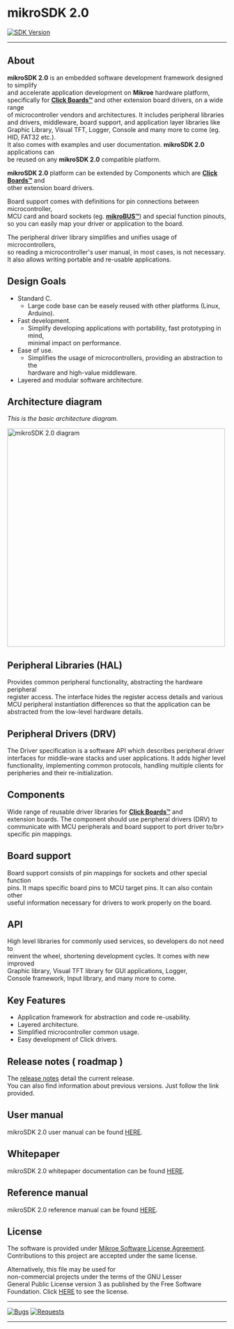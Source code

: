 # mikroSDK 2.0

[![SDK Version](https://img.shields.io/badge/mikroSDK%20version-2.9.0-gold)](https://github.com/MikroElektronika/mikrosdk_v2/tree/mikroSDK-2.9.0)

---
## About

**mikroSDK 2.0** is an embedded software development framework designed to simplify</br>
and accelerate application development on **Mikroe** hardware platform,</br>
specifically for [**Click Boards&trade;**](https://github.com/MikroElektronika/mikrosdk_click_v2) and other extension board drivers, on a wide range</br>
of microcontroller vendors and architectures. It includes peripheral libraries</br>
and drivers, middleware, board support, and application layer libraries like</br>
Graphic Library, Visual TFT, Logger, Console and many more to come (eg. HID, FAT32 etc.).</br>
It also comes with examples and user documentation. **mikroSDK 2.0** applications can</br>
be reused on any **mikroSDK 2.0** compatible platform.

**mikroSDK 2.0** platform can be extended by Components which are [**Click Boards&trade;**](https://github.com/MikroElektronika/mikrosdk_click_v2) and</br>
other extension board drivers.

Board support comes with definitions for pin connections between microcontroller,</br>
MCU card and board sockets (eg. [**mikroBUS&trade;**](https://www.mikroe.com/mikrobus)) and special function pinouts,</br>
so you can easily map your driver or application to the board.

The peripheral driver library simplifies and unifies usage of microcontrollers,</br>
so reading a microcontroller's user manual, in most cases, is not necessary.</br>
It also allows writing portable and re-usable applications.

## Design Goals

- Standard C.
	- Large code base can be easely reused with other platforms (Linux, Arduino).
- Fast development.
	- Simplify developing applications with portability, fast prototyping in mind,</br>
	  minimal impact on performance.
- Ease of use.
	- Simplifies the usage of microcontrollers, providing an abstraction to the</br>
	  hardware and high-value middleware.
- Layered and modular software architecture.

## Architecture diagram

*This is the basic architecture diagram.*

<p align="left">
  <img src=https://help.mikroe.com/sdk_overview.png height=500px alt="mikroSDK 2.0 diagram">
</p>

## Peripheral Libraries (HAL)

Provides common peripheral functionality, abstracting the hardware peripheral</br>
register access. The interface hides the register access details and various</br>
MCU peripheral instantiation differences so that the application can be</br>
abstracted from the low-level hardware details.

## Peripheral Drivers (DRV)

The Driver specification is a software API which describes peripheral driver</br>
interfaces for middle-ware stacks and user applications. It adds higher level</br>
functionality, implementing common protocols, handling multiple clients for</br>
peripheries and their re-initialization.

## Components

Wide range of reusable driver libraries for [**Click Boards&trade;**](https://github.com/MikroElektronika/mikrosdk_click_v2) and</br>
extension boards. The component should use peripheral drivers (DRV) to</br>
communicate with MCU peripherals and board support to port driver to/br>
specific pin mappings.

## Board support

Board support consists of pin mappings for sockets and other special function</br>
pins. It maps specific board pins to MCU target pins. It can also contain other</br>
useful information necessary for drivers to work properly on the board.

## API

High level libraries for commonly used services, so developers do not need to</br>
reinvent the wheel, shortening development cycles. It comes with new improved</br>
Graphic library, Visual TFT library for GUI applications, Logger,</br>
Console framework, Input library, and many more to come.

## Key Features

* Application framework for abstraction and code re-usability.
* Layered architecture.
* Simplified microcontroller common usage.
* Easy development of Click drivers.

## Release notes ( roadmap )

The [release notes](https://docs.mikroe.com/mikrosdk/user-manual/general/roadmap) detail the current release.</br>
You can also find information about previous versions.
Just follow the link provided.

## User manual

mikroSDK 2.0 user manual can be found [HERE](https://docs.mikroe.com/mikrosdk/user-manual/).

## Whitepaper

mikroSDK 2.0 whitepaper documentation can be found [HERE](https://download.mikroe.com/documents/mikrosdk/mikrosdk-v2.0-white-paper-avg-2020.pdf).

## Reference manual

mikroSDK 2.0 reference manual can be found [HERE](https://docs.mikroe.com/mikrosdk/ref-manual/index.html).

## License

The software is provided under [Mikroe Software License Agreement](https://www.mikroe.com/legal/software-license-agreement).</br>
Contributions to this project are accepted under the same license.</br>

Alternatively, this file may be used for</br>
non-commercial projects under the terms of the GNU Lesser</br>
General Public License version 3 as published by the Free Software</br>
Foundation. Click [HERE](https://www.gnu.org/licenses/lgpl-3.0.html) to see the license.

---

[![Bugs](https://img.shields.io/badge/Issues--bugs-0%20open-green)](https://github.com/MikroElektronika/mikrosdk_v2/issues?q=is%3Aissue+is%3Aopen+label%3Abug) [![Requests](https://img.shields.io/badge/Issues--requests-0%20open-green)](https://github.com/MikroElektronika/mikrosdk_v2/issues?q=is%3Aissue+is%3Aopen+label%3Auser-request)

---
